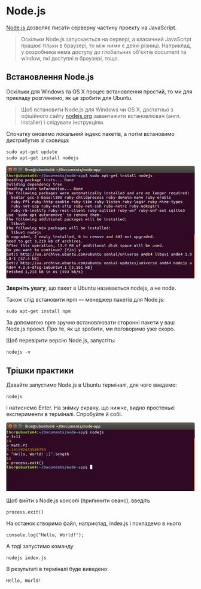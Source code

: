 # Node.js

[Node.js](https://nodejs.org/uk/) дозволяє писати серверну частину проекту на JavaScript.

> Оскільки Node.js запускається на сервері, а класичний JavaScript працює тільки в браузері, то між ними є деякі різниці. Наприклад, у розробника нема доступу до глобальних об'єктів document та window, які доступні в браузері, тощо.

## Встановлення Node.js

Оскільки для Windows та OS X процес встановлення простий, то ми для прикладу розглянемо, як це зробити для Ubuntu.

> Щоб встановити Node.js для Windows чи OS X, достатньо з офіційного сайту [nodejs.org](https://nodejs.org) завантажити встановлювач \(англ. installer\) і слідувати інструкціям.

Спочатку оновимо локальний індекс пакетів, а потім встановимо дистрибутив зі сховища:

```
sudo apt-get update
sudo apt-get install nodejs

```

![sudo apt-get install nodejs](nodejs_install.png)

**Зверніть увагу**, що пакет в Ubuntu називається nodejs, а не node.

Також слід встановити npm — менеджер пакетів для Node.js:

```
sudo apt-get install npm

```

За допомогою npm зручно встановлювати сторонні пакети у ваш Node.js проект. Про те, як це зробити, ми поговоримо уже скоро.

Щоб перевірити версію Node.js, запустіть:

```
nodejs -v

```

## Трішки практики

Давайте запустимо Node.js в Ubuntu терміналі, для чого введемо:

```
nodejs
```
і натиснемо Enter. На знімку екрану, що нижче, видно простенькі експерименти в терміналі. Спробуйте й собі.

![Запуск Node.js в Ubuntu терміналі](/nodejs/nodejs_console.png)

Щоб вийти з Node.js консолі (припинити сеанс), введіть

```
process.exit()
```

На останок створимо файл, наприклад, index.js і покладемо в нього

```
console.log("Hello, World!");
```

А тоді запустимо команду

```
nodejs index.js
```

В результаті в терміналі буде виведено:

```
Hello, World!
```




